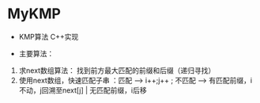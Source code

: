 # MyKMP
 * KMP算法 C++实现
 
 * 主要算法：
 1. 求next数组算法： 找到前方最大匹配的前缀和后缀（递归寻找）
 2. 使用next数组，快速匹配子串 ：匹配 --> i++;j++ ; 不匹配 --> 有匹配前缀，i不动，j回溯至next[j] | 无匹配前缀，i后移
